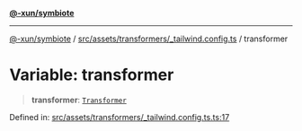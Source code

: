 [**@-xun/symbiote**](../../../../../README.md)

***

[@-xun/symbiote](../../../../../README.md) / [src/assets/transformers/\_tailwind.config.ts](../README.md) / transformer

# Variable: transformer

> **transformer**: [`Transformer`](../../../type-aliases/Transformer.md)

Defined in: [src/assets/transformers/\_tailwind.config.ts.ts:17](https://github.com/Xunnamius/symbiote/blob/6f50d53faef5aceb9ab30a8a468d34a5aa510945/src/assets/transformers/_tailwind.config.ts.ts#L17)
